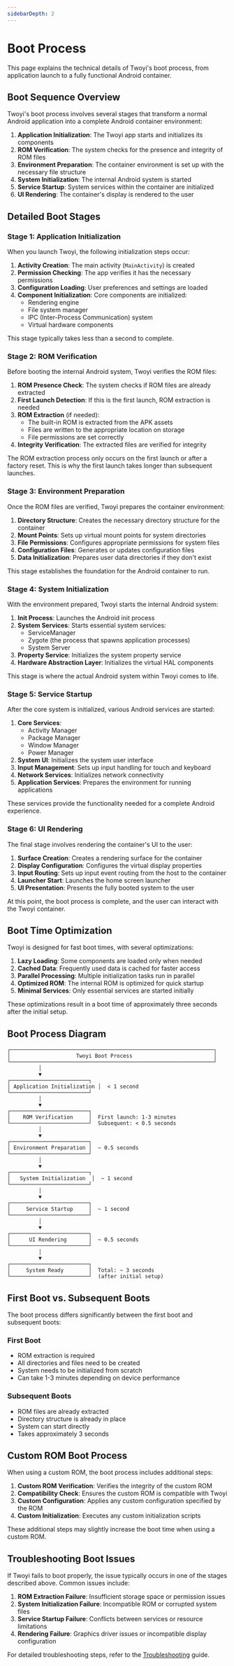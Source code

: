 ```yaml
---
sidebarDepth: 2
---
```


# Boot Process

This page explains the technical details of Twoyi's boot process, from application launch to a fully functional Android container.

## Boot Sequence Overview

Twoyi's boot process involves several stages that transform a normal Android application into a complete Android container environment:

1. **Application Initialization**: The Twoyi app starts and initializes its components
2. **ROM Verification**: The system checks for the presence and integrity of ROM files
3. **Environment Preparation**: The container environment is set up with the necessary file structure
4. **System Initialization**: The internal Android system is started
5. **Service Startup**: System services within the container are initialized
6. **UI Rendering**: The container's display is rendered to the user

## Detailed Boot Stages

### Stage 1: Application Initialization

When you launch Twoyi, the following initialization steps occur:

1. **Activity Creation**: The main activity (`MainActivity`) is created
2. **Permission Checking**: The app verifies it has the necessary permissions
3. **Configuration Loading**: User preferences and settings are loaded
4. **Component Initialization**: Core components are initialized:
   - Rendering engine
   - File system manager
   - IPC (Inter-Process Communication) system
   - Virtual hardware components

This stage typically takes less than a second to complete.

### Stage 2: ROM Verification

Before booting the internal Android system, Twoyi verifies the ROM files:

1. **ROM Presence Check**: The system checks if ROM files are already extracted
2. **First Launch Detection**: If this is the first launch, ROM extraction is needed
3. **ROM Extraction** (if needed):
   - The built-in ROM is extracted from the APK assets
   - Files are written to the appropriate location on storage
   - File permissions are set correctly
4. **Integrity Verification**: The extracted files are verified for integrity

The ROM extraction process only occurs on the first launch or after a factory reset. This is why the first launch takes longer than subsequent launches.

### Stage 3: Environment Preparation

Once the ROM files are verified, Twoyi prepares the container environment:

1. **Directory Structure**: Creates the necessary directory structure for the container
2. **Mount Points**: Sets up virtual mount points for system directories
3. **File Permissions**: Configures appropriate permissions for system files
4. **Configuration Files**: Generates or updates configuration files
5. **Data Initialization**: Prepares user data directories if they don't exist

This stage establishes the foundation for the Android container to run.

### Stage 4: System Initialization

With the environment prepared, Twoyi starts the internal Android system:

1. **Init Process**: Launches the Android init process
2. **System Services**: Starts essential system services:
   - ServiceManager
   - Zygote (the process that spawns application processes)
   - System Server
3. **Property Service**: Initializes the system property service
4. **Hardware Abstraction Layer**: Initializes the virtual HAL components

This stage is where the actual Android system within Twoyi comes to life.

### Stage 5: Service Startup

After the core system is initialized, various Android services are started:

1. **Core Services**:
   - Activity Manager
   - Package Manager
   - Window Manager
   - Power Manager
2. **System UI**: Initializes the system user interface
3. **Input Management**: Sets up input handling for touch and keyboard
4. **Network Services**: Initializes network connectivity
5. **Application Services**: Prepares the environment for running applications

These services provide the functionality needed for a complete Android experience.

### Stage 6: UI Rendering

The final stage involves rendering the container's UI to the user:

1. **Surface Creation**: Creates a rendering surface for the container
2. **Display Configuration**: Configures the virtual display properties
3. **Input Routing**: Sets up input event routing from the host to the container
4. **Launcher Start**: Launches the home screen launcher
5. **UI Presentation**: Presents the fully booted system to the user

At this point, the boot process is complete, and the user can interact with the Twoyi container.

## Boot Time Optimization

Twoyi is designed for fast boot times, with several optimizations:

1. **Lazy Loading**: Some components are loaded only when needed
2. **Cached Data**: Frequently used data is cached for faster access
3. **Parallel Processing**: Multiple initialization tasks run in parallel
4. **Optimized ROM**: The internal ROM is optimized for quick startup
5. **Minimal Services**: Only essential services are started initially

These optimizations result in a boot time of approximately three seconds after the initial setup.

## Boot Process Diagram

```
┌─────────────────────────────────────────────────────────────────┐
│                     Twoyi Boot Process                          │
└─────────────────────────────────────────────────────────────────┘
          │
          ▼
┌─────────────────────────┐
│ Application Initialization │  < 1 second
└─────────────────────────┘
          │
          ▼
┌─────────────────────────┐
│    ROM Verification     │  First launch: 1-3 minutes
└─────────────────────────┘  Subsequent: < 0.5 seconds
          │
          ▼
┌─────────────────────────┐
│ Environment Preparation │  ~ 0.5 seconds
└─────────────────────────┘
          │
          ▼
┌─────────────────────────┐
│   System Initialization  │  ~ 1 second
└─────────────────────────┘
          │
          ▼
┌─────────────────────────┐
│     Service Startup     │  ~ 1 second
└─────────────────────────┘
          │
          ▼
┌─────────────────────────┐
│      UI Rendering       │  ~ 0.5 seconds
└─────────────────────────┘
          │
          ▼
┌─────────────────────────┐
│     System Ready        │  Total: ~ 3 seconds
└─────────────────────────┘  (after initial setup)
```

## First Boot vs. Subsequent Boots

The boot process differs significantly between the first boot and subsequent boots:

### First Boot

- ROM extraction is required
- All directories and files need to be created
- System needs to be initialized from scratch
- Can take 1-3 minutes depending on device performance

### Subsequent Boots

- ROM files are already extracted
- Directory structure is already in place
- System can start directly
- Takes approximately 3 seconds

## Custom ROM Boot Process

When using a custom ROM, the boot process includes additional steps:

1. **Custom ROM Verification**: Verifies the integrity of the custom ROM
2. **Compatibility Check**: Ensures the custom ROM is compatible with Twoyi
3. **Custom Configuration**: Applies any custom configuration specified by the ROM
4. **Custom Initialization**: Executes any custom initialization scripts

These additional steps may slightly increase the boot time when using a custom ROM.

## Troubleshooting Boot Issues

If Twoyi fails to boot properly, the issue typically occurs in one of the stages described above. Common issues include:

1. **ROM Extraction Failure**: Insufficient storage space or permission issues
2. **System Initialization Failure**: Incompatible ROM or corrupted system files
3. **Service Startup Failure**: Conflicts between services or resource limitations
4. **Rendering Failure**: Graphics driver issues or incompatible display configuration

For detailed troubleshooting steps, refer to the [Troubleshooting](/guide/troubleshooting) guide.
